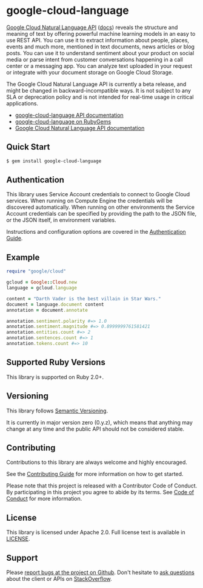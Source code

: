 # google-cloud-language

[Google Cloud Natural Language API](https://cloud.google.com/language/) ([docs](https://cloud.google.com/language/docs)) reveals the structure and meaning of text by offering powerful machine learning models in an easy to use REST API. You can use it to extract information about people, places, events and much more, mentioned in text documents, news articles or blog posts. You can use it to understand sentiment about your product on social media or parse intent from customer conversations happening in a call center or a messaging app. You can analyze text uploaded in your request or integrate with your document storage on Google Cloud Storage.

The Google Cloud Natural Language API is currently a beta release, and might be changed in backward-incompatible ways. It is not subject to any SLA or deprecation policy and is not intended for real-time usage in critical applications.

- [google-cloud-language API documentation](http://googlecloudplatform.github.io/google-cloud-ruby/#/docs/google-cloud-language/google/cloud/language)
- [google-cloud-language on RubyGems](https://rubygems.org/gems/google-cloud-language)
- [Google Cloud Natural Language API documentation](https://cloud.google.com/language/docs)

## Quick Start

```sh
$ gem install google-cloud-language
```

## Authentication

This library uses Service Account credentials to connect to Google Cloud services. When running on Compute Engine the credentials will be discovered automatically. When running on other environments the Service Account credentials can be specified by providing the path to the JSON file, or the JSON itself, in environment variables.

Instructions and configuration options are covered in the [Authentication Guide](https://googlecloudplatform.github.io/google-cloud-ruby/#/docs/google-cloud-language/guides/authentication).

## Example

```ruby
require "google/cloud"

gcloud = Google::Cloud.new
language = gcloud.language

content = "Darth Vader is the best villain in Star Wars."
document = language.document content
annotation = document.annotate

annotation.sentiment.polarity #=> 1.0
annotation.sentiment.magnitude #=> 0.8999999761581421
annotation.entities.count #=> 2
annotation.sentences.count #=> 1
annotation.tokens.count #=> 10
```

## Supported Ruby Versions

This library is supported on Ruby 2.0+.

## Versioning

This library follows [Semantic Versioning](http://semver.org/).

It is currently in major version zero (0.y.z), which means that anything may change at any time and the public API should not be considered stable.

## Contributing

Contributions to this library are always welcome and highly encouraged.

See the [Contributing Guide](https://googlecloudplatform.github.io/google-cloud-ruby/#/docs/guides/contributing) for more information on how to get started.

Please note that this project is released with a Contributor Code of Conduct. By participating in this project you agree to abide by its terms. See [Code of Conduct](../CODE_OF_CONDUCT.md) for more information.

## License

This library is licensed under Apache 2.0. Full license text is available in [LICENSE](../LICENSE).

## Support

Please [report bugs at the project on Github](https://github.com/GoogleCloudPlatform/google-cloud-ruby/issues).
Don't hesitate to [ask questions](http://stackoverflow.com/questions/tagged/google-cloud-ruby) about the client or APIs on [StackOverflow](http://stackoverflow.com).

